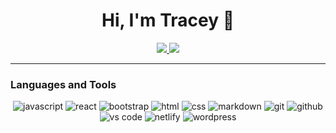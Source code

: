 <h1 align='center'> Hi, I'm Tracey 👋</h1>

<p align='center'>
    <a href="https://www.linkedin.com/in/tracey-ngo"><img src="https://img.shields.io/badge/linkedin-%230077B5.svg?&style=for-the-badge&logo=linkedin&logoColor=white" />
  <a href="mailto:traceyngo8@gmail.com">
  <img src="https://img.shields.io/badge/gmail-%23D14836.svg?&style=for-the-badge&logo=gmail&logoColor=white" /></a>

</p>

<hr>

### Languages and Tools
<div align="center">
<!-- <img src= "https://img.shields.io/badge/c-%2300599C.svg?style=for-the-badge&logo=c&logoColor=white" alt="c-language"/> -->
<img src="https://img.shields.io/badge/JavaScript-F7DF1E?style=for-the-badge&logo=javascript&logoColor=black" alt="javascript" />
<img src="https://shields.io/badge/react-black?logo=react&style=for-the-badge" alt="react" />
<!-- <img src="https://img.shields.io/badge/Ruby-CC342D?style=for-the-badge&logo=ruby&logoColor=white" alt="ruby" /> -->
<img src="https://img.shields.io/badge/bootstrap-7952B3?style=for-the-badge&logo=bootstrap&logoColor=white" alt="bootstrap" />
<img src="https://img.shields.io/badge/HTML-E34F26?style=for-the-badge&logo=html5&logoColor=white" alt="html" />
<img src="https://img.shields.io/badge/css-1572B6?style=for-the-badge&logo=css3&logoColor=white" alt="css" />
<img src="https://img.shields.io/badge/Markdown-000000?style=for-the-badge&logo=markdown&logoColor=white" alt="markdown" />
<img src="https://img.shields.io/badge/Git-F05032?style=for-the-badge&logo=git&logoColor=white" alt="git" />
<img src="https://img.shields.io/badge/GitHub-100000?style=for-the-badge&logo=github&logoColor=white" alt="github" />
<img src="https://img.shields.io/badge/vs%20code-007ACC?style=for-the-badge&logo=visual%20studio%20code&logoColor=white" alt="vs code" />
<img src="https://img.shields.io/badge/Netlify-00C7B7?style=for-the-badge&logo=netlify&logoColor=white" alt="netlify" />
<!-- <img src="https://img.shields.io/badge/Heroku-430098?style=for-the-badge&logo=heroku&logoColor=white" alt="heroku" /> -->
<img src="https://img.shields.io/badge/wordpress-21759b?style=for-the-badge&logo=wordpress&logoColor=white" alt="wordpress" />
</div>


